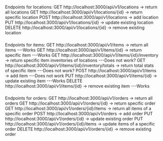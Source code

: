 Endpoints for locations:
GET http://localhost:3000/api/v1/locations -> return all locations
GET http://localhost:3000/api/v1/locations/{id} -> return specific location
POST http://localhost:3000/api/v1/locations -> add location
PUT http://localhost:3000/api/v1/locations/{id} -> update existing location
DELETE http://localhost:3000/api/v1/locations/{id} -> remove existing location


###
Endpoints for items:
GET http://localhost:3000/api/v1/items -> return all items ---Works
GET http://localhost:3000/api/v1/items/{id} -> return specific item ---Works
GET http://localhost:3000/api/v1/items/{id}/inventory -> return specific item inventories of locations ---Does not work?
GET http://localhost:3000/api/v1/items/{id}/inventory/totals -> return total stats of specific item ---Does not work?
POST http://localhost:3000/api/v1/items -> add item ---Does not work
PUT http://localhost:3000/api/v1/items/{id} -> update existing item ---Works
DELETE http://localhost:3000/api/v1/items/{id} -> remove existing item ---Works
###

Endpoints for orders:
GET http://localhost:3000/api/v1/orders -> return all orders
GET http://localhost:3000/api/v1/orders/{id} -> return specific order
GET http://localhost:3000/api/v1/orders/{id}/items -> return all items of a specific order
POST http://localhost:3000/api/v1/orders -> add order
PUT http://localhost:3000/api/v1/orders/{id} -> update existing order
PUT http://localhost:3000/api/v1/orders/{id}/items -> update items of a specific order
DELETE http://localhost:3000/api/v1/orders/{id} -> remove existing order
